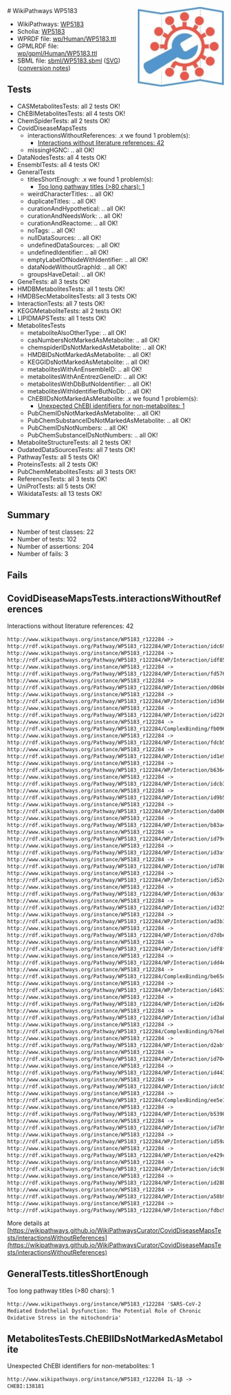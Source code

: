 <img style="float: right; width: 200px" src="../logo.png" />
# WikiPathways WP5183

* WikiPathways: [WP5183](https://identifiers.org/wikipathways:WP5183)
* Scholia: [WP5183](https://scholia.toolforge.org/wikipathways/WP5183)
* WPRDF file: [wp/Human/WP5183.ttl](../wp/Human/WP5183.ttl)
* GPMLRDF file: [wp/gpml/Human/WP5183.ttl](../wp/gpml/Human/WP5183.ttl)
* SBML file: [sbml/WP5183.sbml](../sbml/WP5183.sbml) ([SVG](../sbml/WP5183.svg)) ([conversion notes](../sbml/WP5183.txt))

## Tests
* CASMetabolitesTests: all 2 tests OK!
* ChEBIMetabolitesTests: all 4 tests OK!
* ChemSpiderTests: all 2 tests OK!
* CovidDiseaseMapsTests
    * interactionsWithoutReferences: .x we found 1 problem(s):
        * [Interactions without literature references: 42](#9701cd40)
    * missingHGNC: .. all OK!
* DataNodesTests: all 4 tests OK!
* EnsemblTests: all 4 tests OK!
* GeneralTests
    * titlesShortEnough: .x we found 1 problem(s):
        * [Too long pathway titles (>80 chars): 1](#b484b79c)
    * weirdCharacterTitles: .. all OK!
    * duplicateTitles: .. all OK!
    * curationAndHypothetical: .. all OK!
    * curationAndNeedsWork: .. all OK!
    * curationAndReactome: .. all OK!
    * noTags: .. all OK!
    * nullDataSources: .. all OK!
    * undefinedDataSources: .. all OK!
    * undefinedIdentifier: .. all OK!
    * emptyLabelOfNodeWithIdentifier: .. all OK!
    * dataNodeWithoutGraphId: .. all OK!
    * groupsHaveDetail: .. all OK!
* GeneTests: all 3 tests OK!
* HMDBMetabolitesTests: all 1 tests OK!
* HMDBSecMetabolitesTests: all 3 tests OK!
* InteractionTests: all 7 tests OK!
* KEGGMetaboliteTests: all 2 tests OK!
* LIPIDMAPSTests: all 1 tests OK!
* MetabolitesTests
    * metaboliteAlsoOtherType: .. all OK!
    * casNumbersNotMarkedAsMetabolite: .. all OK!
    * chemspiderIDsNotMarkedAsMetabolite: .. all OK!
    * HMDBIDsNotMarkedAsMetabolite: .. all OK!
    * KEGGIDsNotMarkedAsMetabolite: .. all OK!
    * metabolitesWithAnEnsembleID: .. all OK!
    * metabolitesWithAnEntrezGeneID: .. all OK!
    * metabolitesWithDbButNoIdentifier: .. all OK!
    * metabolitesWithIdentifierButNoDb: .. all OK!
    * ChEBIIDsNotMarkedAsMetabolite: .x we found 1 problem(s):
        * [Unexpected ChEBI identifiers for non-metabolites: 1](#8242b33b)
    * PubChemIDsNotMarkedAsMetabolite: .. all OK!
    * PubChemSubstanceIDsNotMarkedAsMetabolite: .. all OK!
    * PubChemIDsNotNumbers: .. all OK!
    * PubChemSubstanceIDsNotNumbers: .. all OK!
* MetaboliteStructureTests: all 2 tests OK!
* OudatedDataSourcesTests: all 7 tests OK!
* PathwayTests: all 5 tests OK!
* ProteinsTests: all 2 tests OK!
* PubChemMetabolitesTests: all 3 tests OK!
* ReferencesTests: all 3 tests OK!
* UniProtTests: all 5 tests OK!
* WikidataTests: all 13 tests OK!


## Summary

* Number of test classes: 22
* Number of tests: 102
* Number of assertions: 204
* Number of fails: 3

## Fails

<a name="9701cd40" />

## CovidDiseaseMapsTests.interactionsWithoutReferences

Interactions without literature references: 42
```
http://www.wikipathways.org/instance/WP5183_r122284 -> http://rdf.wikipathways.org/Pathway/WP5183_r122284/WP/Interaction/idc6954bf4
http://www.wikipathways.org/instance/WP5183_r122284 -> http://rdf.wikipathways.org/Pathway/WP5183_r122284/WP/Interaction/idf8525524
http://www.wikipathways.org/instance/WP5183_r122284 -> http://rdf.wikipathways.org/Pathway/WP5183_r122284/WP/Interaction/fd576
http://www.wikipathways.org/instance/WP5183_r122284 -> http://rdf.wikipathways.org/Pathway/WP5183_r122284/WP/Interaction/d06b6
http://www.wikipathways.org/instance/WP5183_r122284 -> http://rdf.wikipathways.org/Pathway/WP5183_r122284/WP/Interaction/id366a93e
http://www.wikipathways.org/instance/WP5183_r122284 -> http://rdf.wikipathways.org/Pathway/WP5183_r122284/WP/Interaction/id226617f6
http://www.wikipathways.org/instance/WP5183_r122284 -> http://rdf.wikipathways.org/Pathway/WP5183_r122284/ComplexBinding/fb096
http://www.wikipathways.org/instance/WP5183_r122284 -> http://rdf.wikipathways.org/Pathway/WP5183_r122284/WP/Interaction/fdcb5
http://www.wikipathways.org/instance/WP5183_r122284 -> http://rdf.wikipathways.org/Pathway/WP5183_r122284/WP/Interaction/id1e968632
http://www.wikipathways.org/instance/WP5183_r122284 -> http://rdf.wikipathways.org/Pathway/WP5183_r122284/WP/Interaction/b6364
http://www.wikipathways.org/instance/WP5183_r122284 -> http://rdf.wikipathways.org/Pathway/WP5183_r122284/WP/Interaction/idcb334d8c
http://www.wikipathways.org/instance/WP5183_r122284 -> http://rdf.wikipathways.org/Pathway/WP5183_r122284/WP/Interaction/id9b5756f8
http://www.wikipathways.org/instance/WP5183_r122284 -> http://rdf.wikipathways.org/Pathway/WP5183_r122284/WP/Interaction/da006
http://www.wikipathways.org/instance/WP5183_r122284 -> http://rdf.wikipathways.org/Pathway/WP5183_r122284/WP/Interaction/b83a4
http://www.wikipathways.org/instance/WP5183_r122284 -> http://rdf.wikipathways.org/Pathway/WP5183_r122284/WP/Interaction/id79cbd05b
http://www.wikipathways.org/instance/WP5183_r122284 -> http://rdf.wikipathways.org/Pathway/WP5183_r122284/WP/Interaction/id3af31a4d
http://www.wikipathways.org/instance/WP5183_r122284 -> http://rdf.wikipathways.org/Pathway/WP5183_r122284/WP/Interaction/id780e4653
http://www.wikipathways.org/instance/WP5183_r122284 -> http://rdf.wikipathways.org/Pathway/WP5183_r122284/WP/Interaction/id52dc53bc
http://www.wikipathways.org/instance/WP5183_r122284 -> http://rdf.wikipathways.org/Pathway/WP5183_r122284/WP/Interaction/d63af
http://www.wikipathways.org/instance/WP5183_r122284 -> http://rdf.wikipathways.org/Pathway/WP5183_r122284/WP/Interaction/id325de778
http://www.wikipathways.org/instance/WP5183_r122284 -> http://rdf.wikipathways.org/Pathway/WP5183_r122284/WP/Interaction/ad3b1
http://www.wikipathways.org/instance/WP5183_r122284 -> http://rdf.wikipathways.org/Pathway/WP5183_r122284/WP/Interaction/d7dbe
http://www.wikipathways.org/instance/WP5183_r122284 -> http://rdf.wikipathways.org/Pathway/WP5183_r122284/WP/Interaction/idf8f71e9d
http://www.wikipathways.org/instance/WP5183_r122284 -> http://rdf.wikipathways.org/Pathway/WP5183_r122284/WP/Interaction/idd4e061d7
http://www.wikipathways.org/instance/WP5183_r122284 -> http://rdf.wikipathways.org/Pathway/WP5183_r122284/ComplexBinding/be65d
http://www.wikipathways.org/instance/WP5183_r122284 -> http://rdf.wikipathways.org/Pathway/WP5183_r122284/WP/Interaction/id45396a60
http://www.wikipathways.org/instance/WP5183_r122284 -> http://rdf.wikipathways.org/Pathway/WP5183_r122284/WP/Interaction/id26e7a2f3
http://www.wikipathways.org/instance/WP5183_r122284 -> http://rdf.wikipathways.org/Pathway/WP5183_r122284/WP/Interaction/id3ab0f959
http://www.wikipathways.org/instance/WP5183_r122284 -> http://rdf.wikipathways.org/Pathway/WP5183_r122284/ComplexBinding/b76eb
http://www.wikipathways.org/instance/WP5183_r122284 -> http://rdf.wikipathways.org/Pathway/WP5183_r122284/WP/Interaction/d2abf
http://www.wikipathways.org/instance/WP5183_r122284 -> http://rdf.wikipathways.org/Pathway/WP5183_r122284/WP/Interaction/id7049c289
http://www.wikipathways.org/instance/WP5183_r122284 -> http://rdf.wikipathways.org/Pathway/WP5183_r122284/WP/Interaction/id44305b67
http://www.wikipathways.org/instance/WP5183_r122284 -> http://rdf.wikipathways.org/Pathway/WP5183_r122284/WP/Interaction/idcb573133
http://www.wikipathways.org/instance/WP5183_r122284 -> http://rdf.wikipathways.org/Pathway/WP5183_r122284/ComplexBinding/ee5e1
http://www.wikipathways.org/instance/WP5183_r122284 -> http://rdf.wikipathways.org/Pathway/WP5183_r122284/WP/Interaction/b5390
http://www.wikipathways.org/instance/WP5183_r122284 -> http://rdf.wikipathways.org/Pathway/WP5183_r122284/WP/Interaction/id7b94a6c7
http://www.wikipathways.org/instance/WP5183_r122284 -> http://rdf.wikipathways.org/Pathway/WP5183_r122284/WP/Interaction/id59ade7d7
http://www.wikipathways.org/instance/WP5183_r122284 -> http://rdf.wikipathways.org/Pathway/WP5183_r122284/WP/Interaction/e429c
http://www.wikipathways.org/instance/WP5183_r122284 -> http://rdf.wikipathways.org/Pathway/WP5183_r122284/WP/Interaction/idc98f1361
http://www.wikipathways.org/instance/WP5183_r122284 -> http://rdf.wikipathways.org/Pathway/WP5183_r122284/WP/Interaction/id28bcbf85
http://www.wikipathways.org/instance/WP5183_r122284 -> http://rdf.wikipathways.org/Pathway/WP5183_r122284/WP/Interaction/a58b9
http://www.wikipathways.org/instance/WP5183_r122284 -> http://rdf.wikipathways.org/Pathway/WP5183_r122284/WP/Interaction/fdbc9
```

More details at [https://wikipathways.github.io/WikiPathwaysCurator/CovidDiseaseMapsTests/interactionsWithoutReferences](https://wikipathways.github.io/WikiPathwaysCurator/CovidDiseaseMapsTests/interactionsWithoutReferences)

<a name="b484b79c" />

## GeneralTests.titlesShortEnough

Too long pathway titles (>80 chars): 1
```
http://www.wikipathways.org/instance/WP5183_r122284 'SARS-CoV-2 Mediated Endothelial Dysfunction: The Potential Role of Chronic Oxidative Stress in the mitochondria'
```

<a name="8242b33b" />

## MetabolitesTests.ChEBIIDsNotMarkedAsMetabolite

Unexpected ChEBI identifiers for non-metabolites: 1
```
http://www.wikipathways.org/instance/WP5183_r122284 IL-1β -> CHEBI:138181
```

